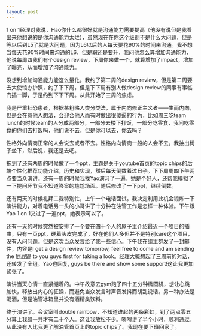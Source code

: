 ```yaml
---
layout: post
---
```


1 on 1经理对我说，Hao你什么都很好就是沟通能力需要提高（他没有说但是我看出来他想说的是你沟通能力太烂），虽然现在在你这个级别不是什么大问题，但是等以后到L5了就是大问题，因为L6以后的人每天要花90%的时间来沟通。我不想当每天花90%时间来沟通的L6，但是职还是要升，我问他怎么算增加沟通能力，他说每周四我们有个design review，下周你来做一个，就算增加了impact，增加了曝光，从而增加了沟通能力。

没想到增加沟通能力能这么量化。我约了第二周的design review，但是第二周要去大使馆办护照，约了下下周，但是下下周有别人做design review的同事有事临门插一脚，于是约到下下下周。从此开始了三周的焦虑。

我是严重社恐患者，根据某粗略人类分类法，属于内向修正主义者——生而内向，但是会在意他人想法，会迎合他人而有时做出很傻逼的行为，比如周三吃team lunch的时候team的人分成两部分，一部分去楼下打饭，一部分吃零食，我问吃零食的你们去打饭吗，他们说不去，但是你可以去，你去吗？

性格外向情商正常的人会说去或者不去。性格内向情商一般的人会不去。我抽出椅子坐下，然后说，我还是去吧。

拖到了还有两周的时候做了一个ppt，主题是关于youtube首页的topic chips的后端个性化推荐功能介绍，历史和实现，然后每天倒数着过日子。下下周周四下午两点要当众演讲。还有一周的时候我找Yao演习了一遍。她是个好人，还帮我模拟了一下提问环节我不知道答案的尴尬场面。随后修改了一下ppt，继续倒数。

还有两天的时候礼拜二我特别忙，上午一个电话面试。我决定利用此机会锻炼一下演讲能力，对着电话另一头的小哥讲了十分钟在油管工作是怎样一种体验。下午跟Yao 1 on 1又过了一遍ppt，她表示可以了。

还有一天的时候突然被安排了一个要在四十个人的屋子里介绍最近一个项目的插曲，只有一页ppt，硬着头皮完成了，好在他们人多但并不是特别care这个项目，没有人问问题。但是这次当众发言给了我一些信心。下午我在组里群发了一封邮件，内容是I get a design review tomorrow, feel free to come and am sending the 屁屁踢 to you guys first for taking a look。经理大概想起了三周前的对话，还转发了全组。Yao也回复, guys be there and show some support!这让我更加紧张了。

演讲当天心情一直紧绷着的。中午故意去gym跑了四十五分钟椭圆机，想让心跳加快，释放出内心的狂躁，而避免当众发言时声音发抖而胡乱说话。另一种办法是喝酒，但是油管冰箱里并没有酒精类饮料。

终于演讲了。会议室叫double rainbow，不知道谁起的两条彩虹，到了两点零五分算上我组一共才有二十个人。这让我放松不少。嘚嘚讲了半个小时，顺利通过。从此没有人比我更了解油管首页上的topic chips了。我现在要下班回家了。